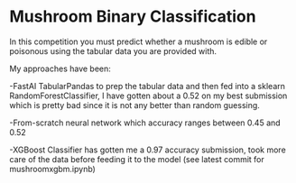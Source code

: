 # Mushroom Binary Classification

In this competition you must predict whether a mushroom is edible or poisonous using the tabular data
you are provided with.

My approaches have been:

  -FastAI TabularPandas to prep the tabular data and then fed into a sklearn RandomForestClassifier, I
   have gotten about a 0.52 on my best submission which is pretty bad since it is not any better than
   random guessing.
   
  -From-scratch neural network which accuracy ranges between 0.45 and 0.52
  
  -XGBoost Classifier has gotten me a 0.97 accuracy submission, took more care of the data before feeding it to the model (see latest commit for mushroomxgbm.ipynb)
  
